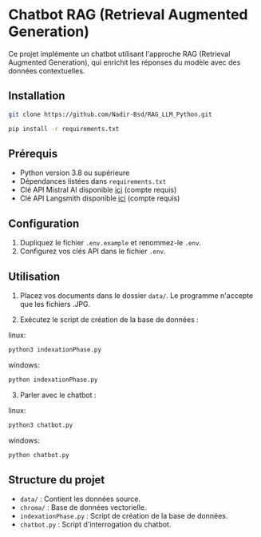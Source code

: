 # Chatbot RAG (Retrieval Augmented Generation)

Ce projet implémente un chatbot utilisant l'approche RAG (Retrieval Augmented Generation), qui enrichit les réponses du modèle avec des données contextuelles.

## Installation

```bash	
git clone https://github.com/Nadir-Bsd/RAG_LLM_Python.git
```

```bash
pip install -r requirements.txt
```

## Prérequis

- Python version 3.8 ou supérieure
- Dépendances listées dans `requirements.txt`
- Clé API Mistral AI disponible [ici](https://console.mistral.ai/api-keys) (compte requis)
- Clé API Langsmith disponible [ici](https://smith.langchain.com/) (compte requis)

## Configuration

1. Dupliquez le fichier `.env.example` et renommez-le `.env`.
2. Configurez vos clés API dans le fichier `.env`.

## Utilisation
1. Placez vos documents dans le dossier `data/`. Le programme n'accepte que les fichiers .JPG.

2. Exécutez le script de création de la base de données :

linux:
   ```bash
   python3 indexationPhase.py
   ```

windows:
   ```bash
   python indexationPhase.py
   ```

3. Parler avec le chatbot :

linux: 
   ```bash
   python3 chatbot.py
   ```

windows:
   ```bash
   python chatbot.py
   ```

## Structure du projet

- `data/` : Contient les données source.
- `chroma/` : Base de données vectorielle.
- `indexationPhase.py` : Script de création de la base de données.
- `chatbot.py` : Script d'interrogation du chatbot.